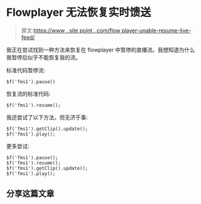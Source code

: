 # Flowplayer 无法恢复实时馈送

> 原文:[https://www . site point . com/flow player-unable-resume-live-feed/](https://www.sitepoint.com/flowplayer-unable-resume-live-feed/)

我正在尝试找到一种方法来恢复在 flowplayer 中暂停的直播流。我想知道为什么我暂停后似乎不能恢复我的流。

标准代码暂停流:

```
$f('fms1').pause()
```

恢复流的标准代码:

```
$f('fms1').resume();
```

我还尝试了以下方法，但无济于事:

```
$f('fms1').getClip().update();
$f('fms1').play();
```

更多尝试:

```
$f('fms1').pause();
$f('fms1').resume();
$f('fms1').getClip().update();
$f('fms1').play();
```

## 分享这篇文章